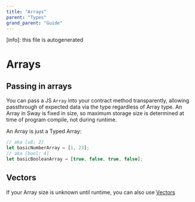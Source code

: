 ```yaml
---
title: "Arrays"
parent: "Types"
grand_parent: "Guide"
---
```


[info]: this file is autogenerated
# Arrays

## Passing in arrays

You can pass a JS `Array` into your contract method transparently, allowing passthrough of expected data via the type regardless of Array type. An Array in Sway is fixed in size, so maximum storage size is determined at time of program compile, not during runtime.

An Array is just a Typed Array:

```typescript
// aka [u8; 2]
let basicNumberArray = [1, 23];
// aka [bool; 4]
let basicBooleanArray = [true, false, true, false];
```

## Vectors

If your Array size is unknown until runtime, you can also use [Vectors](./vectors.md)
